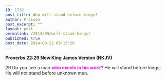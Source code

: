 ```yaml
---
ID: 1732
post_title: Who will stand before kings?
author: Praison
post_excerpt: ""
layout: post
permalink: /2014/09/will-stand-kings/
published: true
post_date: 2014-09-22 09:15:26
---
```

<strong>Proverbs 22:29</strong>
<strong> New King James Version (NKJV)</strong>

29 Do you see a man <span style="color: #ff00ff;"><strong>who excels in his work</strong></span>?
He will stand before kings;
He will not stand before unknown men.